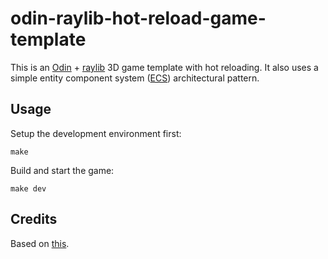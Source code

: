 # odin-raylib-hot-reload-game-template

This is an [Odin](https://odin-lang.org) + [raylib](https://www.raylib.com/) 3D game template with hot reloading.
It also uses a simple entity component system ([ECS](https://en.wikipedia.org/wiki/Entity_component_system)) architectural pattern.

## Usage
Setup the development environment first:
```shell
make
```

Build and start the game:
```shell
make dev
```

## Credits
Based on [this](https://github.com/karl-zylinski/odin-raylib-hot-reload-game-template).

